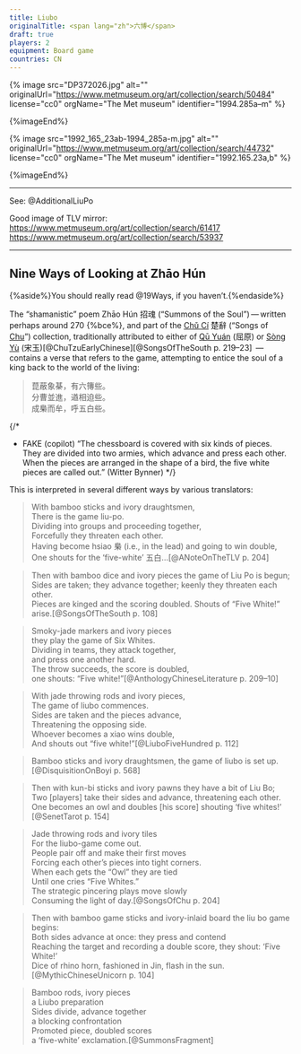 ```yaml
---
title: Liubo
originalTitle: <span lang="zh">六博</span>
draft: true
players: 2
equipment: Board game
countries: CN
---
```



{% image src="DP372026.jpg" alt="" originalUrl="https://www.metmuseum.org/art/collection/search/50484" license="cc0" orgName="The Met museum" identifier="1994.285a–m" %}

{%imageEnd%}

{% image src="1992_165_23ab-1994_285a-m.jpg" alt="" originalUrl="https://www.metmuseum.org/art/collection/search/44732" license="cc0" orgName="The Met museum" identifier="1992.165.23a,b" %}

{%imageEnd%}

---

See: @AdditionalLiuPo

Good image of TLV mirror: https://www.metmuseum.org/art/collection/search/61417
https://www.metmuseum.org/art/collection/search/53937

---


## Nine Ways of Looking at <span lang="cmn-Latn-pinyin">Zhāo Hún</span>
{%aside%}You should really read @19Ways, if you haven’t.{%endaside%}

The “shamanistic” poem <span lang="cmn-Latn-pinyin" class="noun">Zhāo Hún</span> <span lang="zh">招魂</span> (“Summons of the Soul”) — written perhaps around 270 {%bce%}, and part of the [<span lang="cmn-Latn-pinyin" class="noun">Chǔ Cí</span>](http://www.chinaknowledge.de/Literature/Poetry/chuci.html) <span lang="zh">楚辭</span> (“Songs of [Chu](https://en.wikipedia.org/wiki/Chu_(state))”) collection, traditionally attributed to either of [<span lang="cmn-Latn-pinyin" class="noun">Qū Yuán</span>](https://en.wikipedia.org/wiki/Qu_Yuan) (<span lang="zh">屈原</span>) or [<span lang="cmn-Latn-pinyin" class="noun">Sòng Yù</span>](https://en.wikipedia.org/wiki/Song_Yu) (<span lang="zh">宋玉</span>)[@ChuTzuEarlyChinese][@SongsOfTheSouth p. 219–23]  — contains a verse that refers to the game, attempting to entice the soul of a king back to the world of the living:

<blockquote lang="zh" class="blockquote">
菎蔽象棊，有六簙些。<br/>
分曹並進，遒相迫些。<br/>
成梟而牟，呼五白些。
</blockquote>

{/*
* FAKE (copilot) “The chessboard is covered with six kinds of pieces. They are divided into two armies, which advance and press each other. When the pieces are arranged in the shape of a bird, the five white pieces are called out.” (Witter Bynner)
*/}

This is interpreted in several different ways by various translators:

> With bamboo sticks and ivory draughtsmen,<br/>
> There is the game <span lang="zh-Latn">liu-po</span>.<br/>
> Dividing into groups and proceeding together,<br/>
> Forcefully they threaten each other.<br/>
> Having become <span lang="zh-Latn">hsiao</span> <span lang="zh">梟</span> (i.e., in the lead) and going to win double,<br/>
> One shouts for the ‘five-white’ <span lang="zh">五白</span>…[@ANoteOnTheTLV p. 204]

> Then with bamboo dice and ivory pieces the game of Liu Po is begun;<br/>
> Sides are taken; they advance together; keenly they threaten each other.<br/>
> Pieces are kinged and the scoring doubled. Shouts of “Five White!” arise.[@SongsOfTheSouth p. 108]

> Smoky-jade markers and ivory pieces<br/>
> they play the game of Six Whites.<br/>
> Dividing in teams, they attack together,<br/>
> and press one another hard.<br/>
> The throw succeeds, the score is doubled,<br/>
> one shouts: “Five white!”[@AnthologyChineseLiterature p. 209–10]

> With jade throwing rods and ivory pieces,<br/>
> The game of <span lang="zh-Latn">liubo</span> commences.<br/>
> Sides are taken and the pieces advance,<br/>
> Threatening the opposing side.<br/>
> Whoever becomes a <span lang="zh-Latn">xiao</span> wins double,<br/>
> And shouts out “five white!”[@LiuboFiveHundred p. 112]

> Bamboo sticks and ivory draughtsmen, the game of liubo is set up.  [@DisquisitionOnBoyi p. 568]

> Then with <span lang="zh-Latn">kun-bi</span> sticks and ivory pawns they have a bit of Liu Bo; <br/>
> Two [players] take their sides and advance, threatening each other. <br/>
> One becomes an owl and doubles [his score] shouting ‘five whites!’ [@SenetTarot p. 154]

> Jade throwing rods and ivory tiles<br/>
> For the liubo-game come out.<br/>
> People pair off and make their first moves<br/>
> Forcing each other’s pieces into tight corners.<br/>
> When each gets the “Owl” they are tied<br/>
> Until one cries “Five Whites.”<br/>
> The strategic pincering plays move slowly<br/>
> Consuming the light of day.[@SongsOfChu p. 204]

> Then with bamboo game sticks and ivory-inlaid board the liu bo game begins:<br/>
> Both sides advance at once: they press and contend<br/>
> Reaching the target and recording a double score, they shout: ‘Five White!’<br/>
> Dice of rhino horn, fashioned in Jin, flash in the sun.[@MythicChineseUnicorn p. 104]

> Bamboo rods, ivory pieces<br/>
> a Liubo preparation<br/>
> Sides divide, advance together<br/>
> a blocking confrontation<br/>
> Promoted piece, doubled scores<br/>
> a ‘five-white’ exclamation.[@SummonsFragment]
